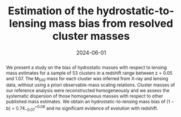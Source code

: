 ---
title: "Estimation of the hydrostatic-to-lensing mass bias from resolved cluster masses"
collection: "publications"
category: "co_procs"
permalink: /publications/2024EPJWC29300033M
link: https://ui.adsabs.harvard.edu/abs/2024EPJWC.29300033M/abstract
date: 2024-06-01
venue: "mm Universe 2023 - Observing the Universe at mm Wavelengths"
citation: "Katsioli, S., Adam, R., Ade, P., et al. (2024), mm Universe 2023 - Observing the Universe at mm Wavelengths, 293, 00026."
abstract: "We present a study on the bias of hydrostatic masses with respect to lensing mass estimates for a sample of 53 clusters in a redshift range between z = 0.05 and 1.07. The M<SUB>500</SUB> mass for each cluster was inferred from X-ray and lensing data, without using a priori observable-mass scaling relations. Cluster masses of our reference analysis were reconstructed homogeneously and we assess the systematic dispersion of those homogeneous masses with respect to other published mass estimates. We obtain an hydrostatic-to-lensing mass bias of (1 − b) = 0.74<SUB>−0.07</SUB><SUP>+0.08</SUP> and no significant evidence of evolution with redshift."
---